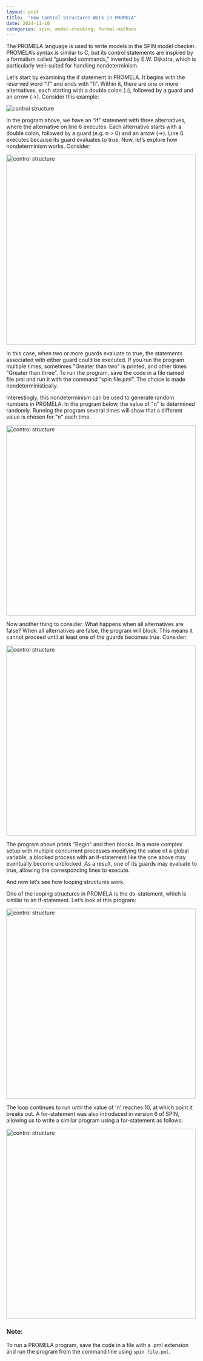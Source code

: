 ```yaml
---
layout: post
title:  "How Control Structures Work in PROMELA"
date: 2024-11-10
categories: spin, model-checking, formal-methods
---
```


The PROMELA language is used to write models in the SPIN model checker. PROMELA’s syntax is similar to C, but its control statements are inspired by a formalism called “guarded commands,” invented by E.W. Dijkstra, which is particularly well-suited for handling nondeterminism.

Let’s start by examining the if statement in PROMELA. It begins with the reserved word “if” and ends with “fi”. Within it, there are one or more alternatives, each starting with a double colon (::), followed by a guard and an arrow (->). Consider this example:

<img loading="lazy" src="{{ site.baseurl }}/images/2024-11-10-control-structures-promela/one.png" alt="control structure"  />

In the program above, we have an “if” statement with three alternatives, where the alternative on line 6 executes. Each alternative starts with a double colon, followed by a guard (e.g. n > 0) and an arrow (->). Line 6 executes because its guard evaluates to true. 
Now, let’s explore how nondeterminism works. Consider:

<img loading="lazy" src="{{ site.baseurl }}/images/2024-11-10-control-structures-promela/two.png" alt="control structure" width="500" />


In this case, when two or more guards evaluate to true, the statements associated with either guard could be executed. If you run the program multiple times, sometimes "Greater than two" is printed, and other times "Greater than three". To run the program, save the code in a file named file.pml and run it with the command “spin file.pml”. The choice is made nondeterministically.

Interestingly, this nondeterminism can be used to generate random numbers in PROMELA. In the program below, the value of "n" is determined randomly. Running the program several times will show that a different value is chosen for "n" each time.

<img loading="lazy" src="{{ site.baseurl }}/images/2024-11-10-control-structures-promela/three.png" alt="control structure" width="500" />

Now another thing to consider. What happens when all alternatives are false? When all alternatives are false, the program will block. This means it cannot proceed until at least one of the guards becomes true. Consider:

<img loading="lazy" src="{{ site.baseurl }}/images/2024-11-10-control-structures-promela/four.png" alt="control structure" width="500" />

The program above prints "Begin" and then blocks. In a more complex setup with multiple concurrent processes modifying the value of a global variable, a blocked process with an if-statement like the one above may eventually become unblocked. As a result, one of its guards may evaluate to true, allowing the corresponding lines to execute.

And now let’s see how looping structures work. 

One of the looping structures in PROMELA is the do-statement, which is similar to an if-statement. Let’s look at this program:

<img loading="lazy" src="{{ site.baseurl }}/images/2024-11-10-control-structures-promela/five.png" alt="control structure" width="500" />

The loop continues to run until the value of 'n' reaches 10, at which point it breaks out. 
A for-statement was also introduced in version 6 of SPIN, allowing us to write a similar program using a for-statement as follows:


<img loading="lazy" src="{{ site.baseurl }}/images/2024-11-10-control-structures-promela/six.png" alt="control structure" width="500" />

### Note:  
To run a PROMELA program, save the code in a file with a .pml extension and run the program from the command line using `spin file.pml`.
